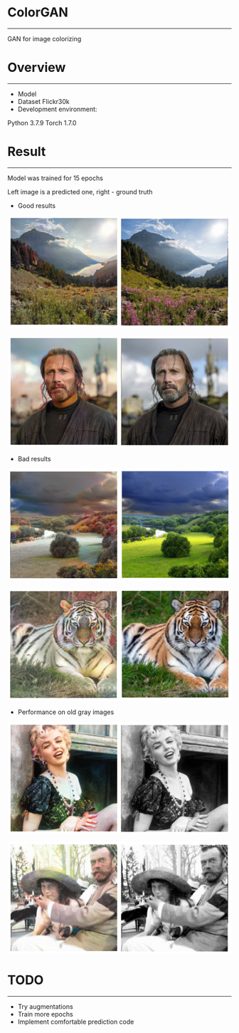 # ColorGAN
***
 GAN for image colorizing

# Overview
***
- Model
- Dataset Flickr30k
- Development environment:

Python 3.7.9
Torch 1.7.0

# Result
***
Model was trained for 15 epochs

Left image is a predicted one, right - ground truth
- Good results

![alt](./img/example3.png)

![alt](./img/example2.png)

- Bad results

![alt](./img/example1.png)

![alt](./img/example6.png)

- Performance on old gray images

![alt](./img/example4.png)

![alt](./img/example5.png)


# TODO

***
- Try augmentations
- Train more epochs
- Implement comfortable prediction code
